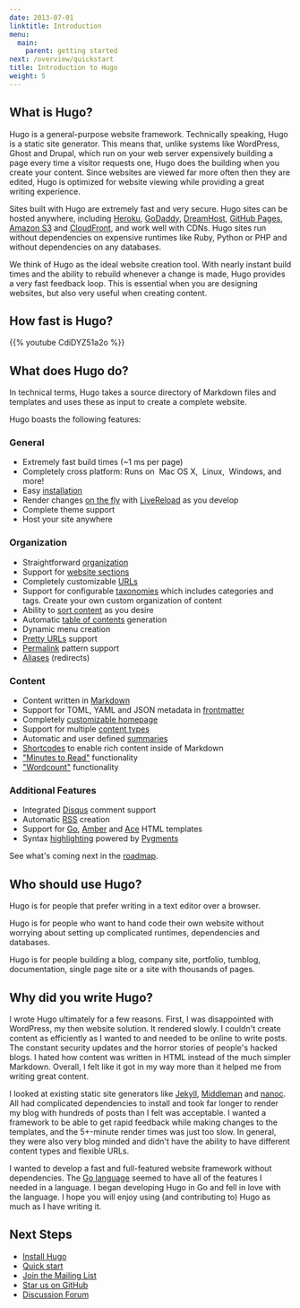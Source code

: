```yaml
---
date: 2013-07-01
linktitle: Introduction
menu:
  main:
    parent: getting started
next: /overview/quickstart
title: Introduction to Hugo
weight: 5
---
```


## What is Hugo?

Hugo is a general-purpose website framework. Technically speaking, Hugo is
a static site generator. This means that, unlike systems like WordPress,
Ghost and Drupal, which run on your web server expensively building a page
every time a visitor requests one, Hugo does the building when you create
your content. Since websites are viewed far more often then they are
edited, Hugo is optimized for website viewing while providing a great
writing experience.

Sites built with Hugo are extremely fast and very secure. Hugo sites can
be hosted anywhere, including [Heroku][], [GoDaddy][], [DreamHost][],
[GitHub Pages][], [Amazon S3][] and [CloudFront][], and work well with CDNs.
Hugo sites run without dependencies on expensive runtimes like Ruby,
Python or PHP and without dependencies on any databases.

[Heroku]: https://www.heroku.com/
[GoDaddy]: https://www.godaddy.com/
[DreamHost]: http://www.dreamhost.com/
[GitHub Pages]: https://pages.github.com/
[Amazon S3]: http://aws.amazon.com/s3/
[CloudFront]: http://aws.amazon.com/cloudfront/ "Amazon CloudFront"

We think of Hugo as the ideal website creation tool. With nearly instant
build times and the ability to rebuild whenever a change is made, Hugo
provides a very fast feedback loop. This is essential when you are
designing websites, but also very useful when creating content.

## How fast is Hugo?

{{% youtube CdiDYZ51a2o %}}

## What does Hugo do?

In technical terms, Hugo takes a source directory of Markdown files and
templates and uses these as input to create a complete website.

Hugo boasts the following features:

### General

  * Extremely fast build times (~1&nbsp;ms per page)
  * Completely cross platform: Runs on <i class="fa fa-apple"></i>&nbsp;Mac OS&nbsp;X, <i class="fa fa-linux"></i>&nbsp;Linux, <i class="fa fa-windows"></i>&nbsp;Windows, and more!
  * Easy [installation](/overview/installing)
  * Render changes [on the fly](/overview/usage) with [LiveReload](/extras/livereload) as you develop
  * Complete theme support
  * Host your site anywhere

### Organization

  * Straightforward [organization](/content/organization)
  * Support for [website sections](/content/sections)
  * Completely customizable [URLs](/extras/urls)
  * Support for configurable [taxonomies](/indexes/overview) which includes categories and tags.  Create your own custom organization of content
  * Ability to [sort content](/content/ordering) as you desire
  * Automatic [table of contents](/extras/toc) generation
  * Dynamic menu creation
  * [Pretty URLs](/extras/urls) support
  * [Permalink](/extras/permalinks) pattern support
  * [Aliases](/extras/aliases) (redirects)

### Content

  * Content written in [Markdown](/content/example)
  * Support for TOML, YAML and JSON metadata in [frontmatter](/content/front-matter)
  * Completely [customizable homepage](/layout/homepage)
  * Support for multiple [content types](/content/types)
  * Automatic and user defined [summaries](/content/summaries)
  * [Shortcodes](/extras/shortcodes) to enable rich content inside of Markdown
  * ["Minutes to Read"](/layout/variables) functionality
  * ["Wordcount"](/layout/variables) functionality

### Additional Features

  * Integrated [Disqus](https://disqus.com/) comment support
  * Automatic [RSS](/layout/rss) creation
  * Support for [Go](http://golang.org/pkg/html/template/), [Amber](https://github.com/eknkc/amber) and [Ace](http://ace.yoss.si/) HTML templates
  * Syntax [highlighting](/extras/highlighting) powered by [Pygments](http://pygments.org/)

See what's coming next in the [roadmap](/meta/roadmap).

## Who should use Hugo?

Hugo is for people that prefer writing in a text editor over
a browser.

Hugo is for people who want to hand code their own website without
worrying about setting up complicated runtimes, dependencies and
databases.

Hugo is for people building a blog, company site, portfolio, tumblog,
documentation, single page site or a site with thousands of
pages.

## Why did you write Hugo?

I wrote Hugo ultimately for a few reasons. First, I was disappointed with
WordPress, my then website solution. It rendered slowly. I couldn't create
content as efficiently as I wanted to and needed to be online to write
posts. The constant security updates and the horror stories of people's
hacked blogs. I hated how content was written in HTML instead of the much
simpler Markdown. Overall, I felt like it got in my way more than it helped
me from writing great content.

I looked at existing static site generators like [Jekyll][], [Middleman][] and [nanoc][].
All had complicated dependencies to install and took far longer to render
my blog with hundreds of posts than I felt was acceptable. I wanted
a framework to be able to get rapid feedback while making changes to the
templates, and the 5+-minute render times was just too slow. In general,
they were also very blog minded and didn't have the ability to have
different content types and flexible URLs.

[Jekyll]: http://jekyllrb.com/
[Middleman]: https://middlemanapp.com/
[nanoc]: http://nanoc.ws/

I wanted to develop a fast and full-featured website framework without
dependencies. The [Go language][] seemed to have all of the features I needed
in a language. I began developing Hugo in Go and fell in love with the
language. I hope you will enjoy using (and contributing to) Hugo as much
as I have writing it.

[Go language]: http://golang.org/ "The Go Programming Language"

## Next Steps

 * [Install Hugo](/overview/installing)
 * [Quick start](/overview/quickstart)
 * [Join the Mailing List](/community/mailing-list)
 * [Star us on GitHub](http://github.com/spf13/hugo)
 * [Discussion Forum](http://discuss.gohugo.io)

